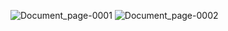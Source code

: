 ![Document_page-0001](https://github.com/Uchqun7040/takrorlash/assets/89504551/daa3fc48-77a2-4136-a56b-e36f1322ce9b)
![Document_page-0002](https://github.com/Uchqun7040/takrorlash/assets/89504551/828d7db2-a17b-4485-a1e0-2d5501b72a02)
